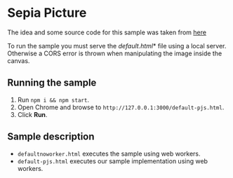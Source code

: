 # Sepia Picture

The idea and some source code for this sample was taken from [here](http://blogs.msdn.com/b/eternalcoding/archive/2012/09/20/using-web-workers-to-improve-performance-of-image-manipulation.aspx)

To run the sample you must serve the **default*.html** file using a local server. Otherwise a CORS error is thrown when manipulating the image inside the canvas.

## Running the sample
1. Run `npm i && npm start`.
2. Open Chrome and browse to `http://127.0.0.1:3000/default-pjs.html`.
3. Click **Run**.

## Sample description

* `defaultnoworker.html` executes the sample using web workers.
* `default-pjs.html` executes our sample implementation using web workers.
